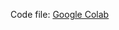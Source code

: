 Code file: [Google Colab](https://colab.research.google.com/drive/12HHqjwyeod5iNBoSuLetoh5sZNpKFJU1?usp=sharing)
